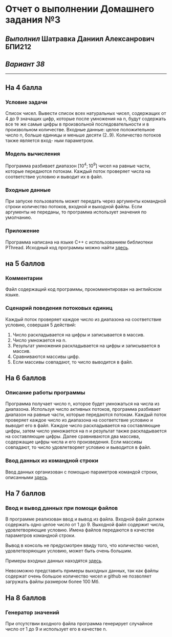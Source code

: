# **Отчет о выполнении Домашнего задания №3**

## *Выполнил* Шатравка Даниил Алексанрович БПИ212

## *Вариант 38*

---

## На 4 балла

### Условие задачи

Список чисел. Вывести список всех натуральных чисел, содержащих
от 4 до 9 значащих цифр, которые после умножения на n, будут содержать
все те же самые цифры в произвольной последовательности и в произвольном количестве. Входные данные: целое положительное число n, больше
единицы и меньше десяти (2..9). Количество потоков также является вход-
ным параметром.

### Модель вычисления

Программа разбивает диапазон $[10^4; 10^9]$ чисел на равные части, которые передаются потокам. Каждый поток проверяет числа на соответствие условию и выводит их в файл.

### Входные данные

При запуске пользователь может передать через аргументы командной строки количество потоков, входной и выходной файлы. Если аргументы не переданы, то программа использует значения по умолчанию.

### Приложение

Программа написана на языке C++ с использованием библиотеки PThread. Исходный код программы можно найти [здесь](task5.cpp).

## на 5 баллов

### Комментарии

Файл содержащий код программы, прокомментирован на английском языке.

### Сценарий поведения потоковых единиц

Каждый поток проверяет каждое число из диапазона на соответствие условию, совершая 5 действий:

1. Число раскладывается на цифры и записывается в массив.
2. Число умножается на n.
3. Результат умножения раскладывается на цифры и записывается в массив.
4. Сравниваются массивы цифр.
5. Если массивы совпадают, то число выводится в файл.

## На 6 баллов

### Описание работы программы

Программа получает число n, которое будет умножаться на числа из диапазона. Используя число активных потоков, программа разбивает диапазон на равные части, которые передаются потокам. Каждый поток проверяет каждое число из диапазона на соответствие условию и выводит его в файл. Каждое число раскладывается на составляющие цифры, затем число умножается на n и результат также раскладывается на составляющие цифры. Далее сравниваются два массива, содержащие цифры числа и его произведения. Если массивы совпадают, то число удовлетворяет условию и выводится в файл.

### Ввод данных из командной строки

Ввод данных организован с помощью параметров командой строки, описанными [здесь](#входные-данные).

## На 7 баллов

### Ввод и вывод данных при помощи файлов

В программе реализован ввод и вывод из файла. Входной файл должен содержать одно целое число от 1 до 9. Выходной файл содержит числа, удовлетворяющие условию.
Имена файлов передаются в качестве параметров командной строки.

Вывод в консоль не предусмотрен ввиду того, что количество чисел, удовлетворяющих условию, может быть очень большим.

Примеры входных данных находятся [здесь](./Tests/).

Невозможно представить примеры выходных данных, так как файлы содержат очень большое количество чисел и github не позволяет загружать файлы размером более 100 Мб.

## На 8 баллов

### Генератор значений

При отсутствии входного файла программа генерирует случайное число от 1 до 9 и использует его в качестве n.
